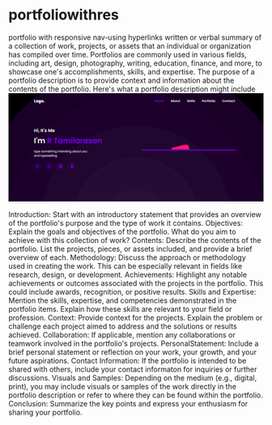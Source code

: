 # portfoliowithres
portfolio with responsive nav-using hyperlinks written or verbal summary of a collection of work, projects, or assets that an individual or organization has compiled over time. Portfolios are commonly used in various fields, including art, design, photography, writing, education, finance, and more, to showcase one's accomplishments, skills, and expertise. The purpose of a portfolio description is to provide context and information about the contents of the portfolio. Here's what a portfolio description might include
![Alt text](https://github.com/rtamilarasan11/portfoliowithres/blob/main/image.png)

Introduction: Start with an introductory statement that provides an overview of the portfolio's purpose and the type of work it contains.
Objectives: Explain the goals and objectives of the portfolio. What do you aim to achieve with this collection of work?
Contents: Describe the contents of the portfolio. List the projects, pieces, or assets included, and provide a brief overview of each.
Methodology: Discuss the approach or methodology used in creating the work. This can be especially relevant in fields like research, design, or development.
Achievements: Highlight any notable achievements or outcomes associated with the projects in the portfolio. This could include awards, recognition, or positive results.
Skills and Expertise: Mention the skills, expertise, and competencies demonstrated in the portfolio items. Explain how these skills are relevant to your field or profession.
Context: Provide context for the projects. Explain the problem or challenge each project aimed to address and the solutions or results achieved.
Collaboration: If applicable, mention any collaborations or teamwork involved in the portfolio's projects.
PersonalStatement: Include a brief personal statement or reflection on your work, your growth, and your future aspirations.
Contact Information: If the portfolio is intended to be shared with others, include your contact informaton for inquiries or further discussions.
Visuals and Samples: Depending on the medium (e.g., digital, print), you may include visuals or samples of the work directly in the portfolio description or refer to where they can be found within the portfolio.
Conclusion: Summarize the key points and express your enthusiasm for sharing your portfolio.

